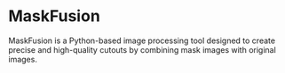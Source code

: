 # MaskFusion
MaskFusion is a Python-based image processing tool designed to create precise and high-quality cutouts by combining mask images with original images.
